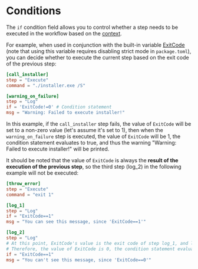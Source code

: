 # Conditions
The `if` condition field allows you to control whether a step needs to be executed in the workflow based on the [context](./2-context.md).

For example, when used in conjunction with the built-in variable [ExitCode](/nep/definition/2-context.html#exitcode) (note that using this variable requires disabling strict mode in `package.toml`), you can decide whether to execute the current step based on the exit code of the previous step:
```toml
[call_installer]
step = "Execute"
command = "./installer.exe /S"

[warning_on_failure]
step = "Log"
if = 'ExitCode!=0' # Condition statement
msg = "Warning: Failed to execute installer!"
```
In this example, if the `call_installer` step fails, the value of `ExitCode` will be set to a non-zero value (let's assume it's set to 1), then when the `warning_on_failure` step is executed, the value of `ExitCode` will be 1, the condition statement evaluates to true, and thus the warning "Warning: Failed to execute installer!" will be printed.

It should be noted that the value of `ExitCode` is always the **result of the execution of the previous step**, so the third step (log_2) in the following example will not be executed:
```toml
[throw_error]
step = "Execute"
command = "exit 1"

[log_1]
step = "Log"
if = "ExitCode==1"
msg = "You can see this message, since 'ExitCode==1'"

[log_2]
step = "Log"
# At this point, ExitCode's value is the exit code of step log_1, and log_1 was executed normally without errors
# Therefore, the value of ExitCode is 0, the condition statement evaluates to false, and this step will not be executed
if = "ExitCode==1"
msg = "You can't see this message, since 'ExitCode==0'"
```
